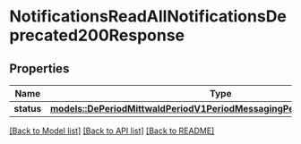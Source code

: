 # NotificationsReadAllNotificationsDeprecated200Response

## Properties

Name | Type | Description | Notes
------------ | ------------- | ------------- | -------------
**status** | [**models::DePeriodMittwaldPeriodV1PeriodMessagingPeriodNotificationStatus**](de.mittwald.v1.messaging.NotificationStatus.md) |  | 

[[Back to Model list]](../README.md#documentation-for-models) [[Back to API list]](../README.md#documentation-for-api-endpoints) [[Back to README]](../README.md)


